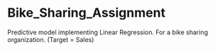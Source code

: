 # Bike_Sharing_Assignment
Predictive model implementing Linear Regression. For a bike sharing organization. (Target = Sales)
